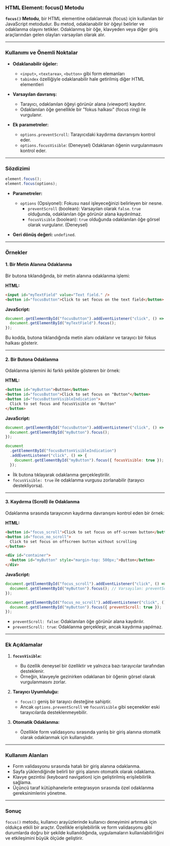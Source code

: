 ### **HTML Element: focus() Metodu**

**`focus()` Metodu**, bir HTML elementine odaklanmak (focus) için kullanılan bir JavaScript metodudur. Bu metod, odaklanabilir bir öğeyi belirler ve odaklanma olayını tetikler. Odaklanmış bir öğe, klavyeden veya diğer giriş araçlarından gelen olayları varsayılan olarak alır.

---

### **Kullanımı ve Önemli Noktalar**

- **Odaklanabilir öğeler:**
  - `<input>`, `<textarea>`, `<button>` gibi form elemanları
  - `tabindex` özelliğiyle odaklanabilir hale getirilmiş diğer HTML elementleri

- **Varsayılan davranış:**
  - Tarayıcı, odaklanılan öğeyi görünür alana (viewport) kaydırır.
  - Odaklanılan öğe genellikle bir "fokus halkası" (focus ring) ile vurgulanır.

- **Ek parametreler:**
  - `options.preventScroll`: Tarayıcıdaki kaydırma davranışını kontrol eder.
  - `options.focusVisible`: (Deneysel) Odaklanan öğenin vurgulanmasını kontrol eder.

---

### **Sözdizimi**

```javascript
element.focus();
element.focus(options);
```

- **Parametreler:**
  - `options` (Opsiyonel): Fokusu nasıl işleyeceğinizi belirleyen bir nesne.
    - `preventScroll` (boolean): Varsayılan olarak `false`. `true` olduğunda, odaklanılan öğe görünür alana kaydırılmaz.
    - `focusVisible` (boolean): `true` olduğunda odaklanılan öğe görsel olarak vurgulanır. (Deneysel)

- **Geri dönüş değeri:** `undefined`.

---

### **Örnekler**

#### **1. Bir Metin Alanına Odaklanma**
Bir butona tıklandığında, bir metin alanına odaklanma işlemi:

**HTML:**
```html
<input id="myTextField" value="Text field." />
<button id="focusButton">Click to set focus on the text field</button>
```

**JavaScript:**
```javascript
document.getElementById("focusButton").addEventListener("click", () => {
  document.getElementById("myTextField").focus();
});
```

Bu kodda, butona tıklandığında metin alanı odaklanır ve tarayıcı bir fokus halkası gösterir.

---

#### **2. Bir Butona Odaklanma**
Odaklanma işlemini iki farklı şekilde gösteren bir örnek:

**HTML:**
```html
<button id="myButton">Button</button>
<button id="focusButton">Click to set focus on "Button"</button>
<button id="focusButtonVisibleIndication">
  Click to set focus and focusVisible on "Button"
</button>
```

**JavaScript:**
```javascript
document.getElementById("focusButton").addEventListener("click", () => {
  document.getElementById("myButton").focus();
});

document
  .getElementById("focusButtonVisibleIndication")
  .addEventListener("click", () => {
    document.getElementById("myButton").focus({ focusVisible: true });
  });
```

- İlk butona tıklayarak odaklanma gerçekleştirilir.
- `focusVisible: true` ile odaklanma vurgusu zorlanabilir (tarayıcı destekliyorsa).

---

#### **3. Kaydırma (Scroll) ile Odaklanma**
Odaklanma sırasında tarayıcının kaydırma davranışını kontrol eden bir örnek:

**HTML:**
```html
<button id="focus_scroll">Click to set focus on off-screen button</button>
<button id="focus_no_scroll">
  Click to set focus on offscreen button without scrolling
</button>

<div id="container">
  <button id="myButton" style="margin-top: 500px;">Button</button>
</div>
```

**JavaScript:**
```javascript
document.getElementById("focus_scroll").addEventListener("click", () => {
  document.getElementById("myButton").focus(); // Varsayılan: preventScroll: false
});

document.getElementById("focus_no_scroll").addEventListener("click", () => {
  document.getElementById("myButton").focus({ preventScroll: true });
});
```

- `preventScroll: false`: Odaklanılan öğe görünür alana kaydırılır.
- `preventScroll: true`: Odaklanma gerçekleşir, ancak kaydırma yapılmaz.

---

### **Ek Açıklamalar**

1. **`focusVisible`:**  
   - Bu özellik deneysel bir özelliktir ve yalnızca bazı tarayıcılar tarafından desteklenir.
   - Örneğin, klavyeyle gezinirken odaklanan bir öğenin görsel olarak vurgulanmasını zorlar.

2. **Tarayıcı Uyumluluğu:**
   - `focus()` geniş bir tarayıcı desteğine sahiptir.
   - Ancak `options.preventScroll` ve `focusVisible` gibi seçenekler eski tarayıcılarda desteklenmeyebilir.

3. **Otomatik Odaklanma:**
   - Özellikle form validasyonu sırasında yanlış bir giriş alanına otomatik olarak odaklanmak için kullanışlıdır.

---

### **Kullanım Alanları**

- Form validasyonu sırasında hatalı bir giriş alanına odaklanma.
- Sayfa yüklendiğinde belirli bir giriş alanını otomatik olarak odaklama.
- Klavye gezintisi (keyboard navigation) için geliştirilmiş erişilebilirlik sağlama.
- Üçüncü taraf kütüphanelerle entegrasyon sırasında özel odaklanma gereksinimlerini yönetme.

---

### **Sonuç**

`focus()` metodu, kullanıcı arayüzlerinde kullanıcı deneyimini artırmak için oldukça etkili bir araçtır. Özellikle erişilebilirlik ve form validasyonu gibi durumlarda doğru bir şekilde kullanıldığında, uygulamaların kullanılabilirliğini ve etkileşimini büyük ölçüde geliştirir.
